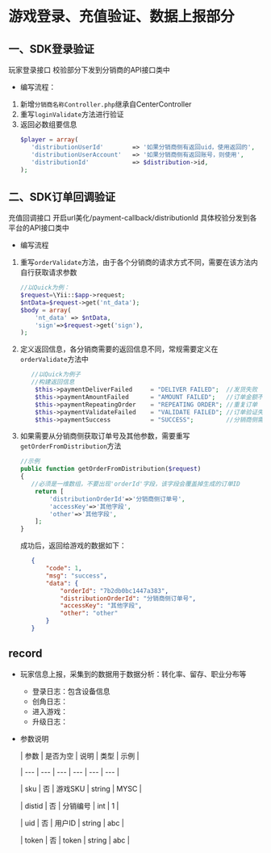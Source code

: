 # 游戏登录、充值验证、数据上报部分

## 一、SDK登录验证
玩家登录接口 校验部分下发到分销商的API接口类中

* 编写流程：
1. 新增`分销商名称Controller.php`继承自CenterController
2. 重写`loginValidate`方法进行验证
3. 返回必数组要信息
    ```php
    $player = array(
       'distributionUserId'        => '如果分销商侧有返回uid，使用返回的',
       'distributionUserAccount'   => '如果分销商侧有返回账号，则使用',
       'distributionId'            => $distribution->id,
    );
    ```
## 二、SDK订单回调验证
充值回调接口 开启url美化/payment-callback/distributionId 具体校验分发到各平台的API接口类中

* 编写流程
1. 重写`orderValidate`方法，由于各个分销商的请求方式不同，需要在该方法内自行获取请求参数
    ```php
    //以Quick为例：
    $request=\Yii::$app->request;
    $ntData=$request->get('nt_data');
    $body = array(
        'nt_data' => $ntData,
        'sign'=>$request->get('sign'),
    );
    ```
2. 定义返回信息，各分销商需要的返回信息不同，常规需要定义在`orderValidate`方法中
    ```php
       //以Quick为例子
       //构建返回信息
        $this->paymentDeliverFailed     = "DELIVER FAILED";  //发货失败
        $this->paymentAmountFailed      = "AMOUNT FAILED";   //订单金额不匹配
        $this->paymentRepeatingOrder    = "REPEATING ORDER"; //重复订单
        $this->paymentValidateFailed    = "VALIDATE FAILED"; //订单验证失败
        $this->paymentSuccess           = "SUCCESS";         //分销商侧需求的成功信息
    ```
3. 如果需要从分销商侧获取订单号及其他参数，需要重写`getOrderFromDistribution`方法
    ```php
   //示例
    public function getOrderFromDistribution($request)
    {
       //必须是一维数组，不要出现'orderId'字段，该字段会覆盖掉生成的订单ID
        return [
            'distributionOrderId'=>'分销商侧订单号',
            'accessKey'=>'其他字段',
            'other'=>'其他字段',
        ];
    }
    ```
    成功后，返回给游戏的数据如下：
    ```json
       {
           "code": 1,
           "msg": "success",
           "data": {
               "orderId": "7b2db0bc1447a383",
               "distributionOrderId": "分销商侧订单号",
               "accessKey": "其他字段",
               "other": "other"
           }
       }
    ```
## record 
* 玩家信息上报，采集到的数据用于数据分析：转化率、留存、职业分布等
    * 登录日志：包含设备信息
    * 创角日志：
    * 进入游戏：
    * 升级日志：
* 参数说明

    | 参数 | 是否为空 | 说明 | 类型 | 示例 |
	
    | --- | --- | --- | --- | --- | --- |
	
    | sku | 否 | 游戏SKU | string | MYSC |
	
    | distid | 否 | 分销编号 | int | 1 |
	
    | uid | 否 | 用户ID | string | abc |
	
    | token | 否 | token | string | abc | 
	
